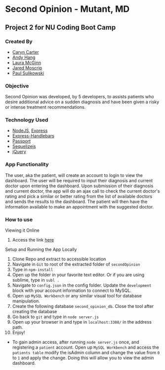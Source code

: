 # Second Opinion - Mutant, MD

## Project 2 for NU Coding Boot Camp

### Created By
* [Caryn Carter](https://github.com/)
* [Andy Hang](https://github.com/ahang)
* [Laura McGinn](https://github.com/LauraMcG)
* [Jared Moscrip](https://github.com/1jared123)
* [Paul Sulikowski](https://github.com/psulikow)

### Objective
Second Opinion was developed, by 5 developers, to assists patients who desire additional advice on a sudden diagnosis and have been given a risky or intense treatment recommendations.

### Technology Used
* [NodeJS](https://nodejs.org/en/), [Express](https://expressjs.com/)
* [Express-Handlebars](https://www.npmjs.com/package/express-handlebars)
* [Passport](http://passportjs.org/)
* [Sequelizejs](http://docs.sequelizejs.com/)
* [jQuery](https://jquery.com/)

### App Functionality
The user, aka the patient, will create an account to login to view the dashboard. The user will be required to input their diagnosis and current doctor upon entering the dashboard. Upon submission of their diagnosis and current doctor, the app will do an ajax call to check the current doctor's rating and pick a similar or better rating from the list of available doctors and sends the results to the dashboard. The patient will then have the information available to make an appointment with the suggested doctor. 

### How to use

Viewing it Online
1. Access the link [here]()

Setup and Running the App Locally

1. Clone Repo and extract to accessible location
2. Navigate in `Git` to root of the extracted folder of `secondOpinion`
3. Type in `npm-install`
4. Open up the folder in your favorite text editor. Or if you are using sublime, type in `subl .`
5. Navigate to `config.json` in the config folder. Update the `development` block with your account information to connect to MySQL. 
6. Open up `MySQL Workbench` or any similar visual tool for database manipulation. 
7. Create the following database `second_opinion_db`. Close the tool after creating the database
8. Go back to `git` and type in `node server.js`
9. Open up your browser in and type in `localhost:3308/` in the address path.
10. Enjoy!

* To gain admin access, after running `node server.js` once, and registering a `patient` account. Open up `MySQL Workbench` and access the `patients table` modify the isAdmin column and change the value from `0` to `1` and apply the change. Doing this will allow you to view the admin dashboard. 


